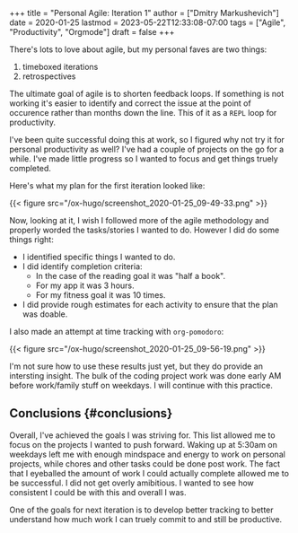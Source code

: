 +++
title = "Personal Agile: Iteration 1"
author = ["Dmitry Markushevich"]
date = 2020-01-25
lastmod = 2023-05-22T12:33:08-07:00
tags = ["Agile", "Productivity", "Orgmode"]
draft = false
+++

There's lots to love about agile, but my personal faves are two things:

1.  timeboxed iterations
2.  retrospectives

The ultimate goal of agile is to shorten feedback loops. If something is not working it's easier to identify and correct the issue at the point of occurence rather than months down the line. This of it as a `REPL`
loop for productivity.

I've been quite successful doing this at work, so I figured why not try it for personal productivity as well? I've had a couple of projects on the go for a while. I've made little progress so I wanted to focus and get things truely completed.

Here's what my plan for the first iteration looked like:

{{< figure src="/ox-hugo/screenshot_2020-01-25_09-49-33.png" >}}

Now, looking at it, I wish I followed more of the agile methodology and properly worded the tasks/stories I wanted to do. However I did do some things right:

-   I identified specific things I wanted to do.
-   I did identify completion criteria:
    -   In the case of the reading goal it was "half a book".
    -   For my app it was 3 hours.
    -   For my fitness goal it was 10 times.
-   I did provide rough estimates for each activity to ensure that the plan was doable.

I also made an attempt at time tracking with `org-pomodoro`:

{{< figure src="/ox-hugo/screenshot_2020-01-25_09-56-19.png" >}}

I'm not sure how to use these results just yet, but they do provide an intersting insight. The bulk of the coding project work was done early AM before work/family stuff on weekdays. I will continue with this practice.


## Conclusions {#conclusions}



Overall, I've achieved the goals I was striving for. This list allowed me to focus on the projects I wanted to push forward. Waking up at 5:30am on weekdays left me with enough mindspace and energy to work on personal projects, while chores and other tasks could be done post work.
The fact that I eyeballed the amount of work I could actually complete allowed me to be successful. I did not get overly amibitious. I wanted to see how consistent I could be with this and overall I was.

One of the goals for next iteration is to develop better tracking to better understand how much work I can truely commit to and still be productive.
